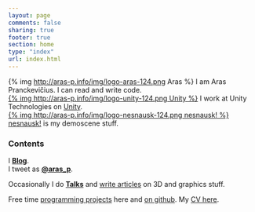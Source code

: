 ```yaml
---
layout: page
comments: false
sharing: true
footer: true
section: home
type: "index"
url: index.html
---
```


{% img http://aras-p.info/img/logo-aras-124.png Aras %} I am Aras Pranckevičius. I can read and write code.<br/>
[{% img http://aras-p.info/img/logo-unity-124.png Unity %}](http://unity3d.com) I work at Unity Technologies on [Unity](http://unity3d.com).<br/>
[{% img http://aras-p.info/img/logo-nesnausk-124.png nesnausk! %}](http://www.nesnausk.org) [nesnausk!](http://www.nesnausk.org) is my demoscene stuff.

### Contents

I [**Blog**](/blog).<br/>
I tweet as [**@aras_p**](http://twitter.com/aras_p).

Occasionally I do [**Talks**](texts/talks.html) and [write articles](texts/index.html) on 3D and graphics stuff.

Free time [programming projects](/proj.html) here and [on github](https://github.com/aras-p). My [CV here](/cv.html).
